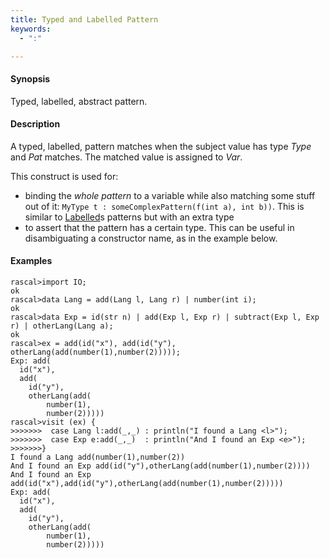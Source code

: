 ```yaml
---
title: Typed and Labelled Pattern
keywords:
  - ":"

---
```


#### Synopsis

Typed, labelled, abstract pattern.

#### Description

A typed, labelled, pattern matches when the subject value has type _Type_ and _Pat_ matches. 
The matched value is assigned to _Var_.

This construct is used for:

*  binding the _whole pattern_ to a variable while also matching some stuff out of it: `MyType t : someComplexPattern(f(int a), int b))`. 
   This is similar to [Labelled](../../../Rascal/Patterns/Labelled/index.md)s patterns but with an extra type
*  to assert that the pattern has a certain type. This can be useful in disambiguating a constructor name, as in the example below.

#### Examples


```rascal-shell 
rascal>import IO;
ok
rascal>data Lang = add(Lang l, Lang r) | number(int i);
ok
rascal>data Exp = id(str n) | add(Exp l, Exp r) | subtract(Exp l, Exp r) | otherLang(Lang a);
ok
rascal>ex = add(id("x"), add(id("y"), otherLang(add(number(1),number(2)))));
Exp: add(
  id("x"),
  add(
    id("y"),
    otherLang(add(
        number(1),
        number(2)))))
rascal>visit (ex) {
>>>>>>>  case Lang l:add(_,_) : println("I found a Lang <l>");
>>>>>>>  case Exp e:add(_,_)  : println("And I found an Exp <e>");
>>>>>>>}
I found a Lang add(number(1),number(2))
And I found an Exp add(id("y"),otherLang(add(number(1),number(2))))
And I found an Exp add(id("x"),add(id("y"),otherLang(add(number(1),number(2)))))
Exp: add(
  id("x"),
  add(
    id("y"),
    otherLang(add(
        number(1),
        number(2)))))
```


